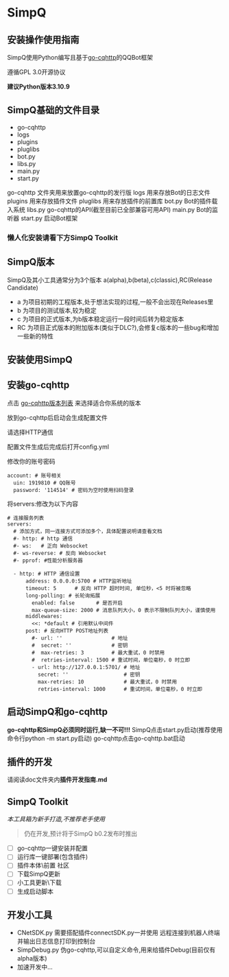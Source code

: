 # SimpQ #
## 安装操作使用指南 ##
SimpQ使用Python编写且基于[go-cqhttp](https://github.com/Mrs4s/go-cqhttp)的QQBot框架

遵循GPL 3.0开源协议

**建议Python版本3.10.9**



SimpQ基础的文件目录
-----------------
- go-cqhttp
- logs
- plugins
- pluglibs
- bot.py
- libs.py
- main.py
- start.py

go-cqhttp 文件夹用来放置go-cqhttp的发行版
logs 用来存放Bot的日志文件
plugins 用来存放插件文件
pluglibs 用来存放插件的前置库
bot.py Bot的插件载入系统
libs.py go-cqhttp的API(截至目前已全部兼容可用API)
main.py Bot的监听器
start.py 启动Bot框架

### 懒人化安装请看下方SimpQ Toolkit ###

SimpQ版本
--------------
SimpQ及其小工具通常分为3个版本
a(alpha),b(beta),c(classic),RC(Release Candidate)
- a  为项目初期的工程版本,处于想法实现的过程,一般不会出现在Releases里
- b  为项目的测试版本,较为稳定
- c  为项目的正式版本,为b版本稳定运行一段时间后转为稳定版本
- RC 为项目正式版本的附加版本(类似于DLC?),会修复c版本的一些bug和增加一些新的特性

## 安装使用SimpQ ##
安装go-cqhttp
--------------
点击 [go-cqhttp版本列表](https://github.com/Mrs4s/go-cqhttp/releases) 来选择适合你系统的版本

放到go-cqhttp后启动会生成配置文件

请选择HTTP通信

配置文件生成后完成后打开config.yml

修改你的账号密码
```
account: # 账号相关
  uin: 1919810 # QQ账号
  password: '114514' # 密码为空时使用扫码登录
```
将servers:修改为以下内容
```
# 连接服务列表
servers:
  # 添加方式，同一连接方式可添加多个，具体配置说明请查看文档
  #- http: # http 通信
  #- ws:   # 正向 Websocket
  #- ws-reverse: # 反向 Websocket
  #- pprof: #性能分析服务器

  - http: # HTTP 通信设置
      address: 0.0.0.0:5700 # HTTP监听地址
      timeout: 5      # 反向 HTTP 超时时间, 单位秒，<5 时将被忽略
      long-polling: # 长轮询拓展
        enabled: false       # 是否开启
        max-queue-size: 2000 # 消息队列大小，0 表示不限制队列大小，谨慎使用
      middlewares:
        <<: *default # 引用默认中间件
      post: # 反向HTTP POST地址列表
        #- url: ''                # 地址
        #  secret: ''             # 密钥
        #  max-retries: 3         # 最大重试，0 时禁用
        #  retries-interval: 1500 # 重试时间，单位毫秒，0 时立即
        - url: http://127.0.0.1:5701/ # 地址
          secret: ''                  # 密钥
          max-retries: 10             # 最大重试，0 时禁用
          retries-interval: 1000      # 重试时间，单位毫秒，0 时立即

```
启动SimpQ和go-cqhttp
-------------------
**go-cqhttp和SimpQ必须同时运行,缺一不可!!!**
SimpQ点击start.py启动(推荐使用命令行python -m start.py启动)
go-cqhttp点击go-cqhttp.bat启动

## 插件的开发 ##
请阅读doc文件夹内**插件开发指南.md**


## SimpQ Toolkit 
*本工具箱为新手打造,不推荐老手使用*
>仍在开发,预计将于SimpQ b0.2发布时推出
- [ ] go-cqhttp一键安装并配置 
- [ ] 运行库一键部署(包含插件)
- [ ] 插件本体\前置 社区
- [ ] 下载SimpQ更新
- [ ] 小工具更新\下载
- [ ] 生成启动脚本
## 开发小工具 ##
- CNetSDK.py 需要搭配插件connectSDK.py一并使用 远程连接到机器人终端并输出日志信息打印到控制台
- SimpDebug.py 伪go-cqhttp,可以自定义命令,用来给插件Debug(目前仅有alpha版本)
- 加速开发中...
